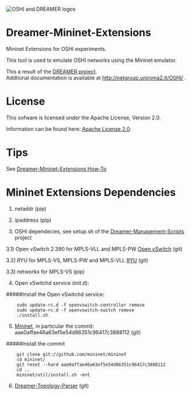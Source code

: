 ![OSHI and DREAMER logos](http://netgroup.uniroma2.it/twiki/pub/Oshi/WebHome/dreamer-oshi-logo-github-2.png "http://netgroup.uniroma2.it/OSHI")

Dreamer-Mininet-Extensions
==========================

Mininet Extensions for OSHI experiments.

This tool is used to emulate OSHI networks using the Mininet emulator.

This a result of the [DREAMER project](http://netgroup.uniroma2.it/DREAMER/).  
Addtional documentation is available at http://netgroup.uniroma2.it/OSHI/ .


License
=======

This sofware is licensed under the Apache License, Version 2.0.

Information can be found here:
 [Apache License 2.0](http://www.apache.org/licenses/LICENSE-2.0).

Tips
==============

See [Dreamer-Mininet-Extensions How-To](http://netgroup.uniroma2.it/twiki/bin/view/Oshi/OshiExperimentsHowto#MininetExtensions)

Mininet Extensions Dependencies
=============================

1) netaddr (pip)

2) ipaddress (pip)

3) OSHI dependecies, see setup.sh of the [Dreamer-Management-Scripts](https://github.com/netgroup/Dreamer-Management-Scripts) project

3.1) Open vSwitch 2.390 for MPLS-VLL and MPLS-PW [Open vSwitch](https://github.com/openvswitch/ovs) (git)

3.2) RYU for MPLS-VS, MPLS-PW and MPLS-VLL [RYU](https://github.com/osrg/ryu) (git)

3.3) networkx for MPLS-VS (pip)

4) Open vSwitchd service (init.d):

#####Install the Open vSwitchd service:

		sudo update-rc.d -f openvswitch-controller remove
		sudo update-rc.d -f openvswitch-switch remove
		./install.sh

5) [Mininet](http://mininet.org), in particular the commit: aae0affae46a63ef5e54d86351c96417c3888112 (git)

#####Install the commit

		git clone git://github.com/mininet/mininet
		cd mininet/
		git reset --hard aae0affae46a63ef5e54d86351c96417c3888112
		cd ..
		mininet/util/install.sh -ent

6) [Dreamer-Topology-Parser](https://github.com/netgroup/Dreamer-Topology-Parser-and-Validator) (git)
